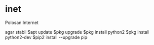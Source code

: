 # inet
Polosan Internet

agar stabil 
$apt update
$pkg upgrade
$pkg install python2
$pkg install python2-dev
$pip2 install --upgrade pip

